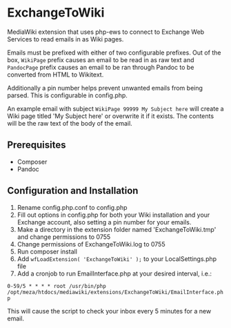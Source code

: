 # ExchangeToWiki
MediaWiki extension that uses php-ews to connect to Exchange Web Services to read emails in as Wiki pages.

Emails must be prefixed with either of two configurable prefixes. Out of the box, `WikiPage` prefix causes an email to be read in as raw text and `PandocPage` prefix causes an email to be ran through Pandoc to be converted from HTML to Wikitext.

Additionally a pin number helps prevent unwanted emails from being parsed. This is configurable in config.php.

An example email with subject `WikiPage 99999 My Subject here` will create a Wiki page titled 'My Subject here' or overwrite it if it exists. The contents will be the raw text of the body of the email.


## Prerequisites
* Composer
* Pandoc


## Configuration and Installation
1. Rename config.php.conf to config.php
2. Fill out options in config.php for both your Wiki installation and your Exchange account, also setting a pin number for your emails.
3. Make a directory in the extension folder named 'ExchangeToWiki.tmp' and change permissions to 0755
4. Change permissions of ExchangeToWiki.log to 0755
5. Run composer install
6. Add `wfLoadExtension( 'ExchangeToWiki' );` to your LocalSettings.php file
7. Add a cronjob to run EmailInterface.php at your desired interval, i.e.:

```0-59/5 * * * * root /usr/bin/php /opt/meza/htdocs/mediawiki/extensions/ExchangeToWiki/EmailInterface.php```

This will cause the script to check your inbox every 5 minutes for a new email.
